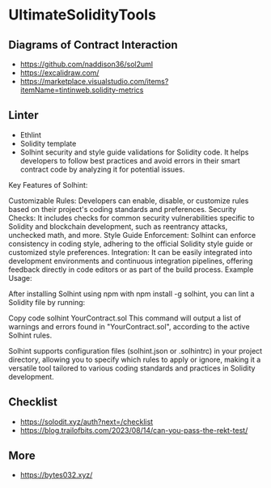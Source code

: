 # UltimateSolidityTools


## Diagrams of Contract Interaction
- https://github.com/naddison36/sol2uml
- https://excalidraw.com/
- https://marketplace.visualstudio.com/items?itemName=tintinweb.solidity-metrics

## Linter

- Ethlint
- Solidity template
- Solhint
security and style guide validations for Solidity code. It helps developers to follow best practices and avoid errors in their smart contract code by analyzing it for potential issues.

Key Features of Solhint:

Customizable Rules: Developers can enable, disable, or customize rules based on their project's coding standards and preferences.
Security Checks: It includes checks for common security vulnerabilities specific to Solidity and blockchain development, such as reentrancy attacks, unchecked math, and more.
Style Guide Enforcement: Solhint can enforce consistency in coding style, adhering to the official Solidity style guide or customized style preferences.
Integration: It can be easily integrated into development environments and continuous integration pipelines, offering feedback directly in code editors or as part of the build process.
Example Usage:

After installing Solhint using npm with npm install -g solhint, you can lint a Solidity file by running:

Copy code
solhint YourContract.sol
This command will output a list of warnings and errors found in "YourContract.sol", according to the active Solhint rules.

Solhint supports configuration files (solhint.json or .solhintrc) in your project directory, allowing you to specify which rules to apply or ignore, making it a versatile tool tailored to various coding standards and practices in Solidity development.

## Checklist
- https://solodit.xyz/auth?next=/checklist
- https://blog.trailofbits.com/2023/08/14/can-you-pass-the-rekt-test/

## More
- https://bytes032.xyz/
